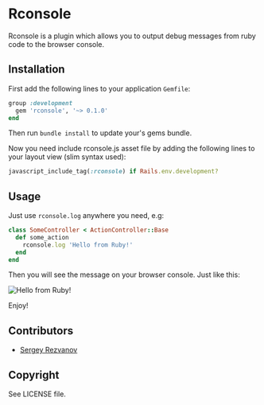 Rconsole
========

Rconsole is a plugin which allows you to output debug messages from ruby code to the
browser console.

## Installation

First add the following lines to your application `Gemfile`:

``` ruby
group :development
  gem 'rconsole', '~> 0.1.0'
end
```

Then run `bundle install` to update your's gems bundle.

Now you need include rconsole.js asset file by adding the following lines to
your layout view (slim syntax used):

``` ruby
javascript_include_tag(:rconsole) if Rails.env.development?
```

## Usage

Just use `rconsole.log` anywhere you need, e.g:

``` ruby
class SomeController < ActionController::Base
  def some_action
    rconsole.log 'Hello from Ruby!'
  end
end
```

Then you will see the message on your browser console. Just like this:

![Hello from Ruby!](https://dl.dropboxusercontent.com/u/11845683/hello_from_ruby.png)

Enjoy!

## Contributors

+ [Sergey Rezvanov](http://github.com/rezwyi)

## Copyright

See LICENSE file.